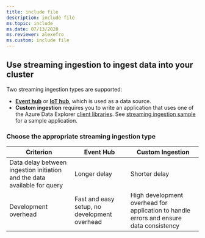 ```yaml
---
title: include file
description: include file
ms.topic: include
ms.date: 07/13/2020
ms.reviewer: alexefro
ms.custom: include file
---
```

## Use streaming ingestion to ingest data into your cluster

Two streaming ingestion types are supported:

* [**Event hub**](../ingest-data-event-hub.md) or [**IoT hub**](../ingest-data-iot-hub.md), which is used as a data source.
* **Custom ingestion** requires you to write an application that uses one of the Azure Data Explorer [client libraries](../kusto/api/client-libraries.md). See [streaming ingestion sample](https://github.com/Azure/azure-kusto-samples-dotnet/tree/master/client/StreamingIngestionSample) for a sample application.

### Choose the appropriate streaming ingestion type

|Criterion|Event Hub|Custom Ingestion|
|---------|---------|---------|
|Data delay between ingestion initiation and the data available for query | Longer delay | Shorter delay  |
|Development overhead | Fast and easy setup, no development overhead | High development overhead for application to handle errors and ensure data consistency |

